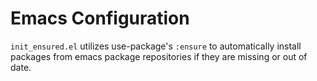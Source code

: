 # Emacs Configuration
`init_ensured.el` utilizes use-package's `:ensure` to automatically
install packages from emacs package repositories if they are missing
or out of date.
